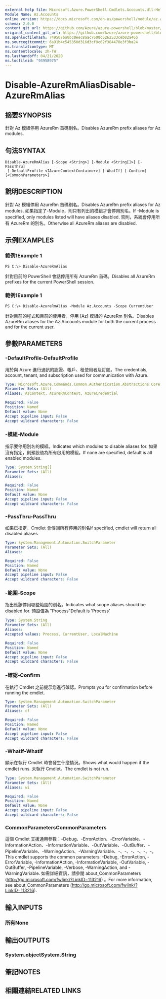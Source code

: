 ```yaml
---
external help file: Microsoft.Azure.PowerShell.Cmdlets.Accounts.dll-Help.xml
Module Name: Az.Accounts
online version: https://docs.microsoft.com/en-us/powershell/module/az.accounts/disable-azurermalias
schema: 2.0.0
content_git_url: https://github.com/Azure/azure-powershell/blob/master/src/Accounts/Accounts/help/Disable-AzureRmAlias.md
original_content_git_url: https://github.com/Azure/azure-powershell/blob/master/src/Accounts/Accounts/help/Disable-AzureRmAlias.md
ms.openlocfilehash: 749507ba0bc0eec8aac7600c5262533ceb02a46b
ms.sourcegitcommit: 6a91b4c545350d316d3cf8c62f384478e3f3ba24
ms.translationtype: MT
ms.contentlocale: zh-TW
ms.lasthandoff: 04/21/2020
ms.locfileid: "93958975"
---
```

# <span data-ttu-id="45977-101">Disable-AzureRmAlias</span><span class="sxs-lookup"><span data-stu-id="45977-101">Disable-AzureRmAlias</span></span>

## <span data-ttu-id="45977-102">摘要</span><span class="sxs-lookup"><span data-stu-id="45977-102">SYNOPSIS</span></span>
<span data-ttu-id="45977-103">針對 Az 模組停用 AzureRm 首碼別名。</span><span class="sxs-lookup"><span data-stu-id="45977-103">Disables AzureRm prefix aliases for Az modules.</span></span>

## <span data-ttu-id="45977-104">句法</span><span class="sxs-lookup"><span data-stu-id="45977-104">SYNTAX</span></span>

```
Disable-AzureRmAlias [-Scope <String>] [-Module <String[]>] [-PassThru]
 [-DefaultProfile <IAzureContextContainer>] [-WhatIf] [-Confirm] [<CommonParameters>]
```

## <span data-ttu-id="45977-105">說明</span><span class="sxs-lookup"><span data-stu-id="45977-105">DESCRIPTION</span></span>
<span data-ttu-id="45977-106">針對 Az 模組停用 AzureRm 首碼別名。</span><span class="sxs-lookup"><span data-stu-id="45977-106">Disables AzureRm prefix aliases for Az modules.</span></span> <span data-ttu-id="45977-107">如果指定了-Module，則只有列出的模組才會停用別名。</span><span class="sxs-lookup"><span data-stu-id="45977-107">If -Module is specified, only modules listed will have aliases disabled.</span></span> <span data-ttu-id="45977-108">否則，系統會停用所有 AzureRm 的別名。</span><span class="sxs-lookup"><span data-stu-id="45977-108">Otherwise all AzureRm aliases are disabled.</span></span>

## <span data-ttu-id="45977-109">示例</span><span class="sxs-lookup"><span data-stu-id="45977-109">EXAMPLES</span></span>

### <span data-ttu-id="45977-110">範例1</span><span class="sxs-lookup"><span data-stu-id="45977-110">Example 1</span></span>
```
PS C:\> Disable-AzureRmAlias
```

<span data-ttu-id="45977-111">針對目前的 PowerShell 會話停用所有 AzureRm 首碼。</span><span class="sxs-lookup"><span data-stu-id="45977-111">Disables all AzureRm prefixes for the current PowerShell session.</span></span>

### <span data-ttu-id="45977-112">範例1</span><span class="sxs-lookup"><span data-stu-id="45977-112">Example 1</span></span>
```
PS C:\> Disable-AzureRmAlias -Module Az.Accounts -Scope CurrentUser
```

<span data-ttu-id="45977-113">針對目前的程式和目前的使用者，停用 [Az] 模組的 AzureRm 別名。</span><span class="sxs-lookup"><span data-stu-id="45977-113">Disables AzureRm aliases for the Az.Accounts module for both the current process and for the current user.</span></span>

## <span data-ttu-id="45977-114">參數</span><span class="sxs-lookup"><span data-stu-id="45977-114">PARAMETERS</span></span>

### <span data-ttu-id="45977-115">-DefaultProfile</span><span class="sxs-lookup"><span data-stu-id="45977-115">-DefaultProfile</span></span>
<span data-ttu-id="45977-116">用於與 Azure 進行通訊的認證、帳戶、租使用者及訂閱。</span><span class="sxs-lookup"><span data-stu-id="45977-116">The credentials, account, tenant, and subscription used for communication with Azure.</span></span>

```yaml
Type: Microsoft.Azure.Commands.Common.Authentication.Abstractions.Core.IAzureContextContainer
Parameter Sets: (All)
Aliases: AzContext, AzureRmContext, AzureCredential

Required: False
Position: Named
Default value: None
Accept pipeline input: False
Accept wildcard characters: False
```

### <span data-ttu-id="45977-117">-模組</span><span class="sxs-lookup"><span data-stu-id="45977-117">-Module</span></span>
<span data-ttu-id="45977-118">指示要停用別名的模組。</span><span class="sxs-lookup"><span data-stu-id="45977-118">Indicates which modules to disable aliases for.</span></span>
<span data-ttu-id="45977-119">如果沒有指定，則預設值為所有啟用的模組。</span><span class="sxs-lookup"><span data-stu-id="45977-119">If none are specified, default is all enabled modules.</span></span>

```yaml
Type: System.String[]
Parameter Sets: (All)
Aliases:

Required: False
Position: Named
Default value: None
Accept pipeline input: False
Accept wildcard characters: False
```

### <span data-ttu-id="45977-120">-PassThru</span><span class="sxs-lookup"><span data-stu-id="45977-120">-PassThru</span></span>
<span data-ttu-id="45977-121">如果已指定，Cmdlet 會傳回所有停用的別名</span><span class="sxs-lookup"><span data-stu-id="45977-121">If specified, cmdlet will return all disabled aliases</span></span>

```yaml
Type: System.Management.Automation.SwitchParameter
Parameter Sets: (All)
Aliases:

Required: False
Position: Named
Default value: None
Accept pipeline input: False
Accept wildcard characters: False
```

### <span data-ttu-id="45977-122">-範圍</span><span class="sxs-lookup"><span data-stu-id="45977-122">-Scope</span></span>
<span data-ttu-id="45977-123">指出應該停用哪些範圍的別名。</span><span class="sxs-lookup"><span data-stu-id="45977-123">Indicates what scope aliases should be disabled for.</span></span> <span data-ttu-id="45977-124">預設值為 "Process"</span><span class="sxs-lookup"><span data-stu-id="45977-124">Default is 'Process'</span></span>

```yaml
Type: System.String
Parameter Sets: (All)
Aliases:
Accepted values: Process, CurrentUser, LocalMachine

Required: False
Position: Named
Default value: None
Accept pipeline input: False
Accept wildcard characters: False
```

### <span data-ttu-id="45977-125">-確認</span><span class="sxs-lookup"><span data-stu-id="45977-125">-Confirm</span></span>
<span data-ttu-id="45977-126">在執行 Cmdlet 之前提示您進行確認。</span><span class="sxs-lookup"><span data-stu-id="45977-126">Prompts you for confirmation before running the cmdlet.</span></span>

```yaml
Type: System.Management.Automation.SwitchParameter
Parameter Sets: (All)
Aliases: cf

Required: False
Position: Named
Default value: None
Accept pipeline input: False
Accept wildcard characters: False
```

### <span data-ttu-id="45977-127">-WhatIf</span><span class="sxs-lookup"><span data-stu-id="45977-127">-WhatIf</span></span>
<span data-ttu-id="45977-128">顯示在執行 Cmdlet 時會發生什麼情況。</span><span class="sxs-lookup"><span data-stu-id="45977-128">Shows what would happen if the cmdlet runs.</span></span>
<span data-ttu-id="45977-129">未執行 Cmdlet。</span><span class="sxs-lookup"><span data-stu-id="45977-129">The cmdlet is not run.</span></span>

```yaml
Type: System.Management.Automation.SwitchParameter
Parameter Sets: (All)
Aliases: wi

Required: False
Position: Named
Default value: None
Accept pipeline input: False
Accept wildcard characters: False
```

### <span data-ttu-id="45977-130">CommonParameters</span><span class="sxs-lookup"><span data-stu-id="45977-130">CommonParameters</span></span>
<span data-ttu-id="45977-131">這個 Cmdlet 支援通用參數：-Debug、-ErrorAction、-ErrorVariable、-InformationAction、-InformationVariable、-OutVariable、-OutBuffer、-PipelineVariable、-WarningAction、-WarningVariable、-、-、-、-、-、-。</span><span class="sxs-lookup"><span data-stu-id="45977-131">This cmdlet supports the common parameters: -Debug, -ErrorAction, -ErrorVariable, -InformationAction, -InformationVariable, -OutVariable, -OutBuffer, -PipelineVariable, -Verbose, -WarningAction, and -WarningVariable.</span></span> <span data-ttu-id="45977-132">如需詳細資訊，請參閱 about_CommonParameters (http://go.microsoft.com/fwlink/?LinkID=113216) 。</span><span class="sxs-lookup"><span data-stu-id="45977-132">For more information, see about_CommonParameters (http://go.microsoft.com/fwlink/?LinkID=113216).</span></span>

## <span data-ttu-id="45977-133">輸入</span><span class="sxs-lookup"><span data-stu-id="45977-133">INPUTS</span></span>

### <span data-ttu-id="45977-134">所有</span><span class="sxs-lookup"><span data-stu-id="45977-134">None</span></span>

## <span data-ttu-id="45977-135">輸出</span><span class="sxs-lookup"><span data-stu-id="45977-135">OUTPUTS</span></span>

### <span data-ttu-id="45977-136">System.object</span><span class="sxs-lookup"><span data-stu-id="45977-136">System.String</span></span>

## <span data-ttu-id="45977-137">筆記</span><span class="sxs-lookup"><span data-stu-id="45977-137">NOTES</span></span>

## <span data-ttu-id="45977-138">相關連結</span><span class="sxs-lookup"><span data-stu-id="45977-138">RELATED LINKS</span></span>
